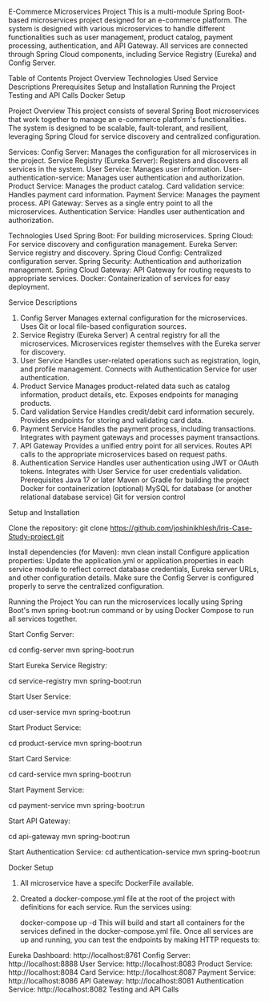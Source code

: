 E-Commerce Microservices Project
This is a multi-module Spring Boot-based microservices project designed for an e-commerce platform. The system is designed with various microservices to handle different functionalities such as user management, product catalog, payment processing, authentication, and API Gateway. All services are connected through Spring Cloud components, including Service Registry (Eureka) and Config Server.

Table of Contents
Project Overview
Technologies Used
Service Descriptions
Prerequisites
Setup and Installation
Running the Project
Testing and API Calls
Docker Setup

Project Overview
This project consists of several Spring Boot microservices that work together to manage an e-commerce platform's functionalities. The system is designed to be scalable, fault-tolerant, and resilient, leveraging Spring Cloud for service discovery and centralized configuration.

Services:
Config Server: Manages the configuration for all microservices in the project.
Service Registry (Eureka Server): Registers and discovers all services in the system.
User Service: Manages user information.
User-authentication-service: Manages user authentication and authorization.
Product Service: Manages the product catalog.
Card validation service: Handles payment card information.
Payment Service: Manages the payment process.
API Gateway: Serves as a single entry point to all the microservices.
Authentication Service: Handles user authentication and authorization.

Technologies Used
Spring Boot: For building microservices.
Spring Cloud: For service discovery and configuration management.
Eureka Server: Service registry and discovery.
Spring Cloud Config: Centralized configuration server.
Spring Security: Authentication and authorization management.
Spring Cloud Gateway: API Gateway for routing requests to appropriate services.
Docker: Containerization of services for easy deployment.

Service Descriptions
1. Config Server
   Manages external configuration for the microservices.
   Uses Git or local file-based configuration sources.
2. Service Registry (Eureka Server)
   A central registry for all the microservices.
   Microservices register themselves with the Eureka server for discovery.
3. User Service
   Handles user-related operations such as registration, login, and profile management.
   Connects with Authentication Service for user authentication.
4. Product Service
   Manages product-related data such as catalog information, product details, etc.
   Exposes endpoints for managing products.
5. Card validation Service
   Handles credit/debit card information securely.
   Provides endpoints for storing and validating card data.
6. Payment Service
   Handles the payment process, including transactions.
   Integrates with payment gateways and processes payment transactions.
7. API Gateway
   Provides a unified entry point for all services.
   Routes API calls to the appropriate microservices based on request paths.
8. Authentication Service
   Handles user authentication using JWT or OAuth tokens.
   Integrates with User Service for user credentials validation.
   Prerequisites
   Java 17 or later
   Maven or Gradle for building the project
   Docker for containerization (optional)
   MySQL for database (or another relational database service)
   Git for version control

Setup and Installation

Clone the repository:
git clone
https://github.com/joshinikhlesh/Iris-Case-Study-project.git

Install dependencies (for Maven):
mvn clean install
Configure application properties:
Update the application.yml or application.properties in each service module to reflect correct database credentials, Eureka server URLs, and other configuration details.
Make sure the Config Server is configured properly to serve the centralized configuration.

Running the Project
You can run the microservices locally using Spring Boot's mvn spring-boot:run command or by using Docker Compose to run all services together.

Start Config Server:

cd config-server
mvn spring-boot:run

Start Eureka Service Registry:

cd service-registry
mvn spring-boot:run

Start User Service:

cd user-service
mvn spring-boot:run

Start Product Service:

cd product-service
mvn spring-boot:run

Start Card Service:



cd card-service
mvn spring-boot:run

Start Payment Service:

cd payment-service
mvn spring-boot:run

Start API Gateway:


cd api-gateway
mvn spring-boot:run

Start Authentication Service:
cd authentication-service
mvn spring-boot:run

Docker Setup
1. All microservice have a specifc DockerFile available.
2. Created a docker-compose.yml file at the root of the project with definitions for each service.
   Run the services using:

   docker-compose up -d
   This will build and start all containers for the services defined in the docker-compose.yml file.
   Once all services are up and running, you can test the endpoints by making HTTP requests to:

Eureka Dashboard: http://localhost:8761
Config Server: http://localhost:8888
User Service: http://localhost:8083
Product Service: http://localhost:8084
Card Service: http://localhost:8087
Payment Service: http://localhost:8086
API Gateway: http://localhost:8081
Authentication Service: http://localhost:8082
Testing and API Calls